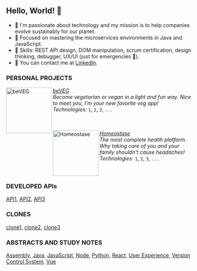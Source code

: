 ## Hello, World! 👋
- 🌱 I'm passionate about technology and my mission is to help companies evolve sustainably for our planet.
- 🚀 Focused on mastering the microservices environments in Java and JavaScript.
- 🥷 Skills: REST API design, DOM manipulation, scrum certification, design thinking, debugger, UX/UI (just for emergencies 😬).
- 💬 You can contact me at [LinkedIn](https://www.linkedin.com/in/lohane-gd/).

### PERSONAL PROJECTS

[<img align="left" height="124px" width="124px" alt="beVEG" src="https://user-images.githubusercontent.com/41905138/222015924-b14e6f07-e040-412d-9d21-0661bb4e60ae.png"/>](#)
[*beVEG*](#) \
*Become vegetarian or vegan in a light and fun way. Nice to meet you, I'm your new favorite veg app!* \
*Technologies:* `1`, `2`, `3`, `...` 
<br/>
<br/>
<br/>


[<img align="left" height="124px" width="124px" alt="Homeostase" src="https://user-images.githubusercontent.com/41905138/222019209-ef94f05b-9faf-4918-913a-b0f98db1181c.png"/>](#)
[*Homeostase*](#) \
*The most complete health platform. Why taking care of you and your family shouldn't cause headaches!* \
*Technologies:* `1`, `2`, `3`, `...` 
<br/>
<br/>
<br/>

### DEVELOPED APIs
[API1](), [API2](), [API3]()

### CLONES
[clone1](), [clone2](), [clone3]()

### ABSTRACTS AND STUDY NOTES
[Assembly](https://github.com/LorisLambert/Assembly_pt-BR), [Java](https://github.com/LorisLambert/Java_pt-BR), [JavaScript](https://github.com/LorisLambert/JavaScript_pt-BR), [Node](https://github.com/LorisLambert/Node_pt-BR), [Python](https://github.com/LorisLambert/Python_pt-BR), [React](https://github.com/LorisLambert/React_pt-BR), [User Experience](https://github.com/LorisLambert/User_Experience_pt-BR), [Version Control System](https://github.com/LorisLambert/VCS_pt-BR), [Vue](https://github.com/LorisLambert/Vue_pt-BR)
